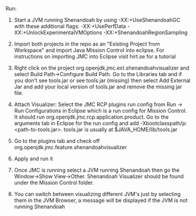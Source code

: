 Run:
 1. Start a JVM running Shenandoah by using -XX:+UseShenandoahGC with these additional flags:
     -XX:+UsePerfData -XX:+UnlockExperimentalVMOptions -XX:+ShenandoahRegionSampling


 2. Import both projects in the repo as an "Existing Project from Workspace" and import Java Mission Control into eclipse. For instructions on importing JMC into Eclipse visit hirt.se for a tutorial

 3. Right click on the project org.openjdk.jmc.ext.shenandoahvisualizer and select Build Path->Configure Build Path. Go to the Libraries tab and if you don't see tools.jar or see tools.jar (missing) then select Add External Jar and add your local version of tools.jar and remove the missing jar file.
		
 4. Attach Visualizer:
  Select the JMC RCP plugins run config from Run -> Run Configurations in Eclipse which is a run config for Mission Control. It should run org.openjdk.jmc.rcp.application.product. Go to the arguments tab in Eclipse for the run config and add -Xbootclasspath/p:<path-to-tools.jar>. 
    tools.jar is usually at $JAVA_HOME/lib/tools.jar

 5. Go to the plugins tab and check off org.openjdk.jmc.feature.shenandoahvisualizer

 6. Apply and run it

 7. Once JMC is running select a JVM running Shenandoah then go the Window->Show View->Other. Shenandoah Visualizer should be found under the Mission Control folder.
 8. You can switch between visualizing different JVM's just by selecting them in the JVM Browser, a message will be displayed if the JVM is not running Shenandoah

 
